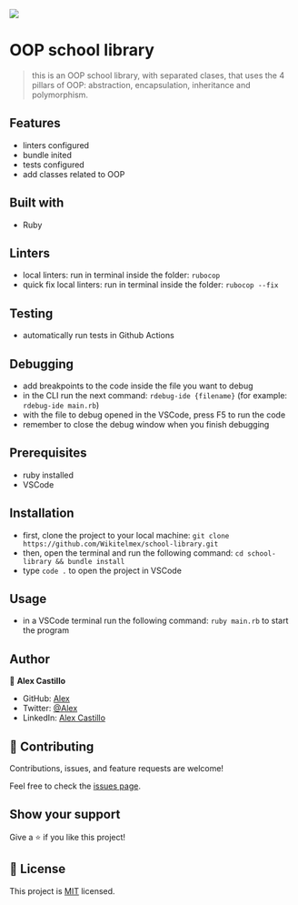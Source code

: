 ![](https://img.shields.io/badge/Microverse-blueviolet)

# OOP school library
> this is an OOP school library, with separated clases, that uses the 4 pillars of OOP: abstraction, encapsulation, inheritance and polymorphism.

## Features
- linters configured
- bundle inited
- tests configured
- add classes related to OOP

## Built with
- Ruby

## Linters
- local linters:
run in terminal inside the folder: `rubocop`
- quick fix local linters:
run in terminal inside the folder: `rubocop --fix`

## Testing
- automatically run tests in Github Actions

## Debugging
- add breakpoints to the code inside the file you want to debug
- in the CLI run the next command: `rdebug-ide {filename}` (for example: `rdebug-ide main.rb`)
- with the file to debug opened in the VSCode, press F5 to run the code
- remember to close the debug window when you finish debugging

## Prerequisites
- ruby installed
- VSCode

## Installation
- first, clone the project to your local machine: `git clone https://github.com/Wikitelmex/school-library.git`
- then, open the terminal and run the following command: `cd school-library && bundle install`
- type `code .` to open the project in VSCode

## Usage
- in a VSCode terminal run the following command: `ruby main.rb` to start the program

## Author
👤 **Alex Castillo**
- GitHub: [Alex](https://github.com/Wikitelmex)
- Twitter: [@Alex](https://twitter.com/Alejand84515448)
- LinkedIn: [Alex Castillo](https://www.linkedin.com/in/alejandro-castillo-6849131a9/)

## 🤝 Contributing
Contributions, issues, and feature requests are welcome!

Feel free to check the [issues page](https://github.com/Wikitelmex/school-library/issues).

## Show your support
Give a ⭐️ if you like this project!

## 📝 License
This project is [MIT](./LICENSE.md) licensed.
